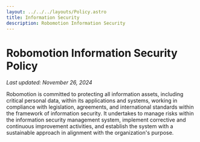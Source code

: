 ```yaml
---
layout: ../../../layouts/Policy.astro
title: Information Security
description: Robomotion Information Security
---
```


# Robomotion Information Security Policy

*Last updated: November 26, 2024*

Robomotion is committed to protecting all information assets, including critical personal data, within its applications and systems, working in compliance with legislation, agreements, and international standards within the framework of information security. It undertakes to manage risks within the information security management system, implement corrective and continuous improvement activities, and establish the system with a sustainable approach in alignment with the organization's purpose.

